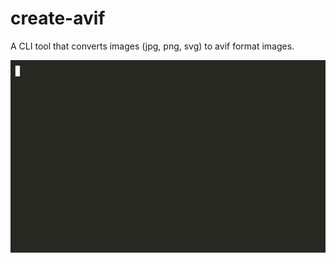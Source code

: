 # create-avif

A CLI tool that converts images (jpg, png, svg) to avif format images.

![record](./demo.gif)
